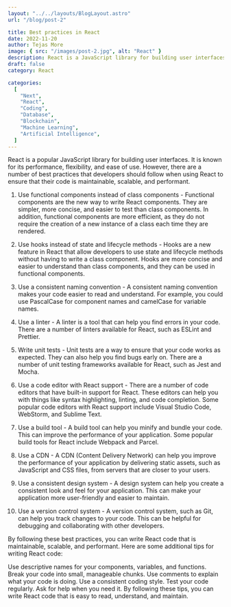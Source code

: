 ```yaml
---
layout: "../../layouts/BlogLayout.astro"
url: "/blog/post-2"

title: Best practices in React
date: 2022-11-20
author: Tejas More
image: { src: "/images/post-2.jpg", alt: "React" }
description: React is a JavaScript library for building user interfaces. It is known for its declarative nature, which makes it easy to write code that is both concise and easy to understand. React is also highly performant, making it a good choice for building high-traffic applications.React is a component-based library, which means that you can build your UI out of small, reusable components.
draft: false
category: React

categories:
  [
    "Next",
    "React",
    "Coding",
    "Database",
    "Blockchain",
    "Machine Learning",
    "Artificial Intelligence",
  ]
---
```


React is a popular JavaScript library for building user interfaces. It is known for its performance, flexibility, and ease of use. However, there are a number of best practices that developers should follow when using React to ensure that their code is maintainable, scalable, and performant.

1. Use functional components instead of class components - Functional components are the new way to write React components. They are simpler, more concise, and easier to test than class components. In addition, functional components are more efficient, as they do not require the creation of a new instance of a class each time they are rendered.

2. Use hooks instead of state and lifecycle methods - Hooks are a new feature in React that allow developers to use state and lifecycle methods without having to write a class component. Hooks are more concise and easier to understand than class components, and they can be used in functional components.

3. Use a consistent naming convention - A consistent naming convention makes your code easier to read and understand. For example, you could use PascalCase for component names and camelCase for variable names.

4. Use a linter - A linter is a tool that can help you find errors in your code. There are a number of linters available for React, such as ESLint and Prettier.

5. Write unit tests - Unit tests are a way to ensure that your code works as expected. They can also help you find bugs early on. There are a number of unit testing frameworks available for React, such as Jest and Mocha.

6. Use a code editor with React support - There are a number of code editors that have built-in support for React. These editors can help you with things like syntax highlighting, linting, and code completion. Some popular code editors with React support include Visual Studio Code, WebStorm, and Sublime Text.

7. Use a build tool - A build tool can help you minify and bundle your code. This can improve the performance of your application. Some popular build tools for React include Webpack and Parcel.

8. Use a CDN - A CDN (Content Delivery Network) can help you improve the performance of your application by delivering static assets, such as JavaScript and CSS files, from servers that are closer to your users.

9. Use a consistent design system - A design system can help you create a consistent look and feel for your application. This can make your application more user-friendly and easier to maintain.

10. Use a version control system - A version control system, such as Git, can help you track changes to your code. This can be helpful for debugging and collaborating with other developers.

By following these best practices, you can write React code that is maintainable, scalable, and performant. Here are some additional tips for writing React code:

Use descriptive names for your components, variables, and functions.
Break your code into small, manageable chunks.
Use comments to explain what your code is doing.
Use a consistent coding style.
Test your code regularly.
Ask for help when you need it.
By following these tips, you can write React code that is easy to read, understand, and maintain.
